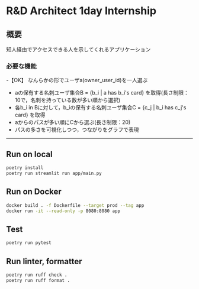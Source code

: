 # R&D Architect 1day Internship

## 概要
知人経由でアクセスできる人を示してくれるアプリケーション

### 必要な機能
-【OK】 なんらかの形でユーザa(owner_user_id)を一人選ぶ
- aの保有する名刺ユーザ集合B = {b_i | a has b_i's card} を取得(長さ制限：10で，名刺を持っている数が多い順から選択)
- 各b_i in Bに対して，b_iの保有する名刺ユーザ集合C = {c_j | b_i has c_j's card} を取得
- aからのパスが多い順にCから選ぶ(長さ制限：20)
- パスの多さを可視化しつつ，つながりをグラフで表現

---

## Run on local

```bash
poetry install
poetry run streamlit run app/main.py
```

## Run on Docker

```bash
docker build . -f Dockerfile --target prod --tag app
docker run -it --read-only -p 8080:8080 app
```

## Test

```bash
poetry run pytest
```

## Run linter, formatter

```bash
poetry run ruff check .
poetry run ruff format .
```
